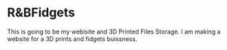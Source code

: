 # R&BFidgets

This is going to be my webisite and 3D Printed Files Storage.
I am making a website for a 3D prints and fidgets buissness.
